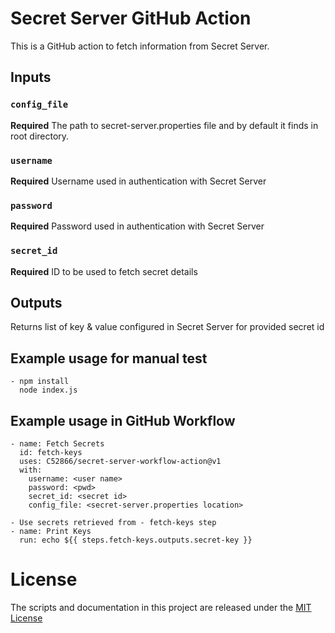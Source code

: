 # Secret Server GitHub Action

This is a GitHub action to fetch information from Secret Server.

## Inputs

### `config_file`

**Required** The path to secret-server.properties file and by default it finds in root directory.

### `username`

**Required** Username used in authentication with Secret Server

### `password`

**Required** Password used in authentication with Secret Server

### `secret_id`

**Required** ID to be used to fetch secret details

## Outputs

Returns list of key & value configured in Secret Server for provided secret id

## Example usage for manual test

    - npm install
      node index.js
## Example usage in GitHub Workflow

    - name: Fetch Secrets
      id: fetch-keys
      uses: C52866/secret-server-workflow-action@v1
      with:
        username: <user name>
        password: <pwd>
        secret_id: <secret id>
        config_file: <secret-server.properties location>

    - Use secrets retrieved from - fetch-keys step
    - name: Print Keys
      run: echo ${{ steps.fetch-keys.outputs.secret-key }}

# License

The scripts and documentation in this project are released under the [MIT License](LICENSE.md)
